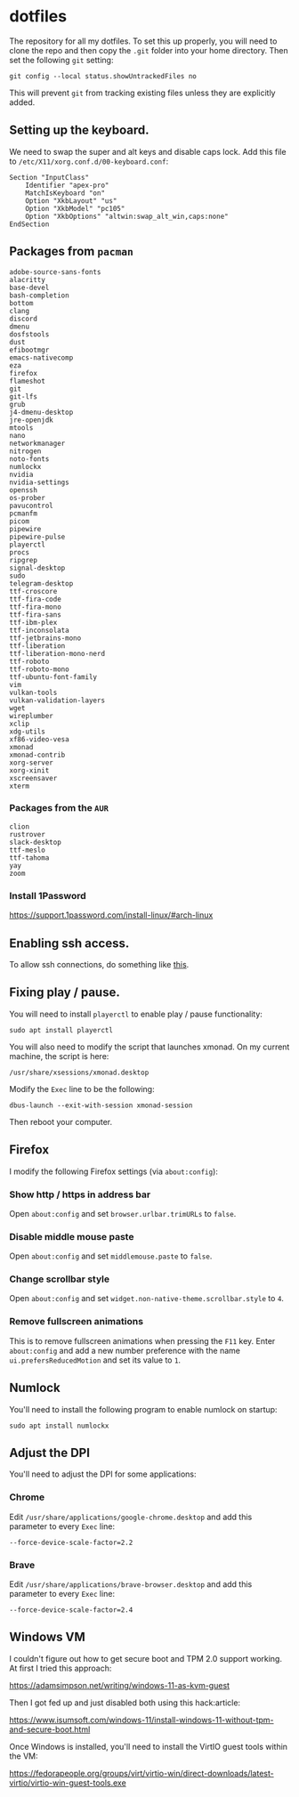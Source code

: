# dotfiles

The repository for all my dotfiles. To set this up properly, you will need to clone the repo and then copy the `.git` folder into your home directory. Then set the following `git` setting:

`git config --local status.showUntrackedFiles no`

This will prevent `git` from tracking existing files unless they are explicitly added.

## Setting up the keyboard.

We need to swap the super and alt keys and disable caps lock. Add this file to `/etc/X11/xorg.conf.d/00-keyboard.conf`:

```
Section "InputClass"
    Identifier "apex-pro"
    MatchIsKeyboard "on"
    Option "XkbLayout" "us"
    Option "XkbModel" "pc105"
    Option "XkbOptions" "altwin:swap_alt_win,caps:none"
EndSection
```

## Packages from `pacman`

```
adobe-source-sans-fonts
alacritty
base-devel
bash-completion
bottom
clang
discord
dmenu
dosfstools
dust
efibootmgr
emacs-nativecomp
eza
firefox
flameshot
git
git-lfs
grub
j4-dmenu-desktop
jre-openjdk
mtools
nano
networkmanager
nitrogen
noto-fonts
numlockx
nvidia
nvidia-settings
openssh
os-prober
pavucontrol
pcmanfm
picom
pipewire
pipewire-pulse
playerctl
procs
ripgrep
signal-desktop
sudo
telegram-desktop
ttf-croscore
ttf-fira-code
ttf-fira-mono
ttf-fira-sans
ttf-ibm-plex
ttf-inconsolata
ttf-jetbrains-mono
ttf-liberation
ttf-liberation-mono-nerd
ttf-roboto
ttf-roboto-mono
ttf-ubuntu-font-family
vim
vulkan-tools
vulkan-validation-layers
wget
wireplumber
xclip
xdg-utils
xf86-video-vesa
xmonad
xmonad-contrib
xorg-server
xorg-xinit
xscreensaver
xterm
```

### Packages from the `AUR`

```
clion
rustrover
slack-desktop
ttf-meslo
ttf-tahoma
yay
zoom
```

### Install 1Password

https://support.1password.com/install-linux/#arch-linux

## Enabling ssh access.

To allow ssh connections, do something like [this](https://linuxhint.com/enable-ssh-server-pop-os/).

## Fixing play / pause.

You will need to install `playerctl` to enable play / pause functionality:

```
sudo apt install playerctl
```

You will also need to modify the script that launches xmonad. On my current machine, the script is here:

`/usr/share/xsessions/xmonad.desktop`

Modify the `Exec` line to be the following:

```
dbus-launch --exit-with-session xmonad-session
```

Then reboot your computer.

## Firefox

I modify the following Firefox settings (via `about:config`):

### Show http / https in address bar

Open `about:config` and set `browser.urlbar.trimURLs` to `false`.

### Disable middle mouse paste

Open `about:config` and set `middlemouse.paste` to `false`.

### Change scrollbar style

Open `about:config` and set `widget.non-native-theme.scrollbar.style` to `4`.

### Remove fullscreen animations

This is to remove fullscreen animations when pressing the `F11` key. Enter `about:config` and add a new number preference with the name `ui.prefersReducedMotion` and set its value to `1`.

## Numlock

You'll need to install the following program to enable numlock on startup:

`sudo apt install numlockx`

## Adjust the DPI

You'll need to adjust the DPI for some applications:

### Chrome

Edit `/usr/share/applications/google-chrome.desktop` and add this parameter to every `Exec` line:

`--force-device-scale-factor=2.2`

### Brave

Edit `/usr/share/applications/brave-browser.desktop` and add this parameter to every `Exec` line:

`--force-device-scale-factor=2.4`

## Windows VM

I couldn't figure out how to get secure boot and TPM 2.0 support working. At first I tried this approach:

https://adamsimpson.net/writing/windows-11-as-kvm-guest

Then I got fed up and just disabled both using this hack:article:

https://www.isumsoft.com/windows-11/install-windows-11-without-tpm-and-secure-boot.html

Once Windows is installed, you'll need to install the VirtIO guest tools within the VM:

https://fedorapeople.org/groups/virt/virtio-win/direct-downloads/latest-virtio/virtio-win-guest-tools.exe
